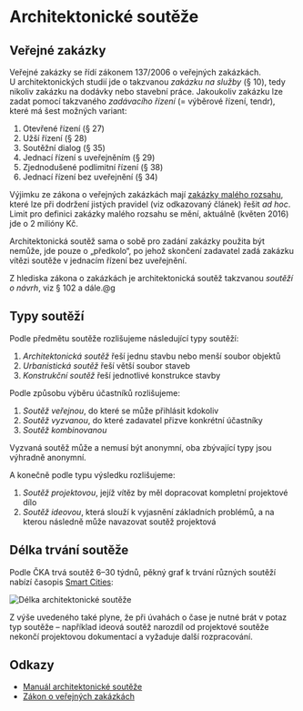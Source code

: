 # Architektonické soutěže

## Veřejné zakázky

Veřejné zakázky se řídí zákonem 137/2006 o veřejných zakázkách. U architektonických studií jde o takzvanou _zakázku na služby_ (§ 10), tedy nikoliv zakázku na dodávky nebo stavební práce. Jakoukoliv zakázku lze zadat pomocí takzvaného _zadávacího řízení_ (= výběrové řízení, tendr), které má šest možných variant:

1. Otevřené řízení (§ 27)
2. Užší řízení (§ 28)
3. Soutěžní dialog (§ 35)
4. Jednací řízení s uveřejněním (§ 29)
5. Zjednodušené podlimitní řízení (§ 38)
6. Jednací řízení bez uveřejnění (§ 34)

Výjimku ze zákona o veřejných zakázkách mají [zakázky malého rozsahu](http://frankbold.org/poradna/kategorie/ruzne/rada/zakazky-maleho-rozsahu), které lze při dodržení jistých pravidel (viz odkazovaný článek) řešit _ad hoc_. Limit pro definici zakázky malého rozsahu se mění, aktuálně (květen 2016) jde o 2 milióny Kč.

Architektonická soutěž sama o sobě pro zadání zakázky použita být nemůže, jde pouze o „předkolo“, po jehož skončení zadavatel zadá zakázku vítězi soutěže v jednacím řízení bez uveřejnění.

Z hlediska zákona o zakázkách je architektonická soutěž takzvanou _soutěží o návrh_, viz § 102 a dále.@g

## Typy soutěží

Podle předmětu soutěže rozlišujeme následující typy soutěží:

1. _Architektonická soutěž_ řeší jednu stavbu nebo menší soubor objektů
2. _Urbanistická soutěž_ řeší větší soubor staveb
3. _Konstrukční soutěž_ řeší jednotlivé konstrukce stavby

Podle způsobu výběru účastníků rozlišujeme:

1. _Soutěž veřejnou_, do které se může přihlásit kdokoliv
2. _Soutěž vyzvanou_, do které zadavatel přizve konkrétní účastníky
3. _Soutěž kombinovanou_

Vyzvaná soutěž může a nemusí být anonymní, oba zbývající typy jsou výhradně anonymní.

A konečně podle typu výsledku rozlišujeme:

1. _Soutěž projektovou_, jejíž vítěz by měl dopracovat kompletní projektové dílo
2. _Soutěž ideovou_, která slouží k vyjasnění základních problémů, a na kterou následně může navazovat soutěž projektová

## Délka trvání soutěže

Podle ČKA trvá soutěž 6–30 týdnů, pěkný graf k trvání různých soutěží nabízí časopis [Smart Cities](http://www.scmagazine.cz/casopis/04-15/nejen-velke-souteze?locale=cs):

![Délka architektonické soutěže](http://i.imgur.com/FwbIQ5F.jpg)

Z výše uvedeného také plyne, že při úvahách o čase je nutné brát v potaz typ soutěže – například ideová soutěž narozdíl od projektové soutěže nekončí projektovou dokumentací a vyžaduje další rozpracování.

## Odkazy

* [Manuál architektonické soutěže](https://www.cka.cz/cs/media/prilohy/manual-architektonicke-souteze.pdf)
* [Zákon o veřejných zakázkách](https://portal.gov.cz/app/zakony/zakon.jsp?page=0&nr=137~2F2006&rpp=15#seznam)